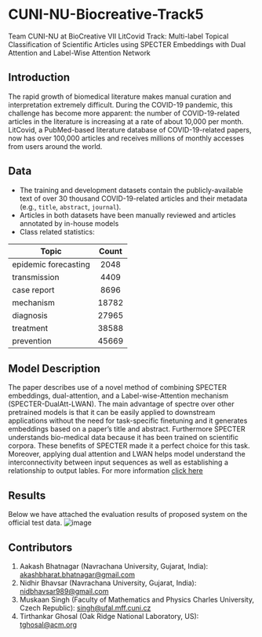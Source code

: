 # CUNI-NU-Biocreative-Track5
Team CUNI-NU at BioCreative VII LitCovid Track: Multi-label Topical Classification of Scientific Articles using SPECTER Embeddings with Dual Attention and Label-Wise Attention Network

## Introduction
The rapid growth of biomedical literature makes manual curation and interpretation extremely difficult. During the COVID-19 pandemic, this challenge has become more apparent: the number of COVID-19-related articles in the literature is increasing at a rate of about 10,000 per month. LitCovid, a PubMed-based literature database of COVID-19-related papers, now has over 100,000 articles and receives millions of monthly accesses from users around the world.

## Data
* The training and development datasets contain the publicly-available text of over 30 thousand COVID-19-related articles and their metadata (e.g., `title`, `abstract`, `journal`). 
* Articles in both datasets have been manually reviewed and articles annotated by in-house models
* Class related statistics:

| Topic                 |  Count  |
|-----------------------|:-------:|
| epidemic forecasting  |  2048   |
| transmission          |  4409   |     
| case report           |  8696   |
| mechanism             |  18782  |
| diagnosis             |  27965  |
| treatment             |  38588  |
| prevention            |  45669  |

## Model Description

The paper describes use of a novel method of combining SPECTER embeddings, dual-attention, and a Label-wise-Attention mechanism (SPECTER-DualAtt-LWAN). The main advantage of spectre over other pretrained models is that it can be easily applied to downstream applications without the need for task-specific finetuning and it generates embeddings based on a paper’s title and abstract. Furthermore SPECTER understands bio-medical data because it has been trained on scientific corpora. These benefits of SPECTER made it a perfect choice for this task. Moreover, applying dual attention and LWAN helps model understand the interconnectivity between input sequences as well as establishing a relationship to output lables. For more information [click here](https://biocreative.bioinformatics.udel.edu/media/store/files/2021/TRACK5_pos_5_BC7_submission_188.pdf)

## Results

Below we have attached the evaluation results of proposed system on the official test data.
![image](https://user-images.githubusercontent.com/75028682/151985101-4c62b966-f21b-4b5f-856c-06772a6ca2d7.png)

## Contributors

1. Aakash Bhatnagar  (Navrachana University, Gujarat, India):  akashbharat.bhatnagar@gmail.com 
2. Nidhir Bhavsar    (Navrachana University, Gujarat, India):  nidbhavsar989@gmail.com
3. Muskaan Singh (Faculty of Mathematics and Physics Charles University, Czech Republic): singh@ufal.mff.cuni.cz
4. Tirthankar Ghosal (Oak Ridge National Laboratory, US): tghosal@acm.org
